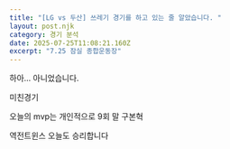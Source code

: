 ```yaml
---
title: "[LG vs 두산] 쓰레기 경기를 하고 있는 줄 알았습니다. "
layout: post.njk
category: 경기 분석
date: 2025-07-25T11:08:21.160Z
excerpt: "7.25 잠실 종합운동장"
---
```


하아...
아니었습니다. 

미친경기

오늘의 mvp는 개인적으로 9회 말 구본혁

역전트윈스 오늘도 승리합니다